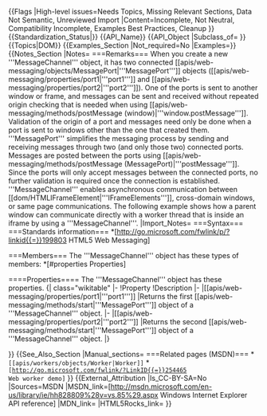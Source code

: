 {{Flags
|High-level issues=Needs Topics, Missing Relevant Sections, Data Not Semantic, Unreviewed Import
|Content=Incomplete, Not Neutral, Compatibility Incomplete, Examples Best Practices, Cleanup
}}
{{Standardization_Status|}}
{{API_Name}}
{{API_Object
|Subclass_of=
}}
{{Topics|DOM}}
{{Examples_Section
|Not_required=No
|Examples=}}
{{Notes_Section
|Notes=
===Remarks===
When you create a new '''MessageChannel''' object, it has two connected [[apis/web-messaging/objects/MessagePort|'''MessagePort''']] objects ([[apis/web-messaging/properties/port1|'''port1''']] and [[apis/web-messaging/properties/port2|'''port2''']]).   One of the ports is sent to another window or frame, and messages can be sent and received without repeated origin checking that is needed when using [[apis/web-messaging/methods/postMessage (window)|'''window.postMessage''']]. Validation of the origin of a port and messages need only be done when a port is sent to windows other than the one that created them.  '''MessagePort''' simplifies the messaging process by sending and receiving messages through two (and only those two) connected ports.
Messages are posted between the ports using [[apis/web-messaging/methods/postMessage (MessagePort)|'''postMessage''']]. Since the ports will only accept messages between the connected ports, no  further validation is required once the connection is established. '''MessageChannel''' enables asynchronous communication between [[dom/HTMLIFrameElement|'''IFrameElements''']], cross-domain windows, or same page communications.
The following example shows how a  parent window can communicate directly with a worker thread that is inside an iframe by using  a '''MessageChannel'''.
|Import_Notes=
===Syntax===
===Standards information===
*[http://go.microsoft.com/fwlink/p/?linkid{{=}}199803 HTML5 Web Messaging]


===Members===
The '''MessageChannel''' object has these types of members:
*[#properties Properties]


====Properties====
The '''MessageChannel''' object has these properties.
{| class="wikitable"
|-
!Property
!Description
|-
|[[apis/web-messaging/properties/port1|'''port1''']]
|Returns the first [[apis/web-messaging/methods/start|'''MessagePort''']] object of a '''MessageChannel''' object.
|-
|[[apis/web-messaging/properties/port2|'''port2''']]
|Returns the second [[apis/web-messaging/methods/start|'''MessagePort''']] object  of a '''MessageChannel''' object.
|}
 

}}
{{See_Also_Section
|Manual_sections=
===Related pages (MSDN)===
*<code>[[apis/workers/objects/Worker|Worker]]</code>
*<code>[http://go.microsoft.com/fwlink/?LinkID{{=}}254465 Web worker demo]</code>
}}
{{External_Attribution
|Is_CC-BY-SA=No
|Sources=MSDN
|MSDN_link=[http://msdn.microsoft.com/en-us/library/ie/hh828809%28v=vs.85%29.aspx Windows Internet Explorer API reference]
|MDN_link=
|HTML5Rocks_link=
}}